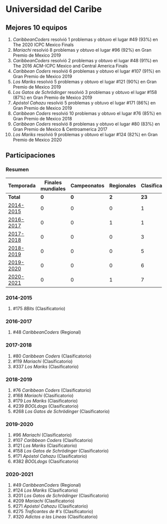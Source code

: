 ---
---

# Universidad del Caribe

## Mejores 10 equipos

1. _CaribbeanCoders_ resolvió 1 problemas y obtuvo el lugar #49 (93%) en The 2020 ICPC Mexico Finals
1. _Mariachi_ resolvió 8 problemas y obtuvo el lugar #96 (92%) en Gran Premio de Mexico 2019
1. _CaribbeanCoders_ resolvió 2 problemas y obtuvo el lugar #48 (91%) en The 2016 ACM-ICPC Mexico and Central America Finals
1. _Caribbean Coders_ resolvió 6 problemas y obtuvo el lugar #107 (91%) en Gran Premio de Mexico 2019
1. _Los Mariks_ resolvió 5 problemas y obtuvo el lugar #121 (90%) en Gran Premio de Mexico 2019
1. _Los Gatos de Schrödinger_ resolvió 3 problemas y obtuvo el lugar #158 (87%) en Gran Premio de Mexico 2019
1. _Apóstol Cahazu_ resolvió 5 problemas y obtuvo el lugar #171 (86%) en Gran Premio de Mexico 2019
1. _Caribbean Coders_ resolvió 10 problemas y obtuvo el lugar #76 (85%) en Gran Premio de Mexico 2018
1. _Caribbean Coders_ resolvió 8 problemas y obtuvo el lugar #80 (83%) en Gran Premio de Mexico & Centroamerica 2017
1. _Los Mariks_ resolvió 9 problemas y obtuvo el lugar #124 (82%) en Gran Premio de Mexico 2020

## Participaciones

### Resumen

| Temporada | Finales mundiales | Campeonatos | Regionales | Clasificatorios | Equipos |
| --- | --- | --- | --- | --- | --- |
| **Total** | **0** | **0** | **2** | **23** | **23** |
| [2014-2015](#2014-2015) | 0 | 0 | 0 | 1 | 1 |
| [2016-2017](#2016-2017) | 0 | 0 | 1 | 1 | 1 |
| [2017-2018](#2017-2018) | 0 | 0 | 0 | 3 | 3 |
| [2018-2019](#2018-2019) | 0 | 0 | 0 | 5 | 5 |
| [2019-2020](#2019-2020) | 0 | 0 | 0 | 6 | 6 |
| [2020-2021](#2020-2021) | 0 | 0 | 1 | 7 | 7 |

### 2014-2015

1. #175 _8Bits_ (Clasificatorio)

### 2016-2017

1. #48 _CaribbeanCoders_ (Regional)

### 2017-2018

1. #80 _Caribbean Coders_ (Clasificatorio)
1. #119 _Mariachi_ (Clasificatorio)
1. #337 _Los Mariks_ (Clasificatorio)

### 2018-2019

1. #76 _Caribbean Coders_ (Clasificatorio)
1. #168 _Mariachi_ (Clasificatorio)
1. #179 _Los Mariks_ (Clasificatorio)
1. #239 _BOOLdogs_ (Clasificatorio)
1. #268 _Los Gatos de Schrödinger_ (Clasificatorio)

### 2019-2020

1. #96 _Mariachi_ (Clasificatorio)
1. #107 _Caribbean Coders_ (Clasificatorio)
1. #121 _Los Mariks_ (Clasificatorio)
1. #158 _Los Gatos de Schrödinger_ (Clasificatorio)
1. #171 _Apóstol Cahazu_ (Clasificatorio)
1. #382 _BOOLdogs_ (Clasificatorio)

### 2020-2021

1. #49 _CaribbeanCoders_ (Regional)
1. #124 _Los Mariks_ (Clasificatorio)
1. #201 _Los Gatos de Schrödinger_ (Clasificatorio)
1. #209 _Mariachi_ (Clasificatorio)
1. #271 _Apóstol Cahazu_ (Clasificatorio)
1. #275 _Traficantes de #'s_ (Clasificatorio)
1. #320 _Adictos a las Líneas_ (Clasificatorio)



